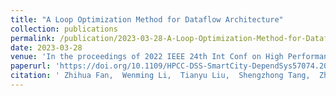 ```yaml
---
title: "A Loop Optimization Method for Dataflow Architecture"
collection: publications
permalink: /publication/2023-03-28-A-Loop-Optimization-Method-for-Dataflow-Architecture
date: 2023-03-28
venue: 'In the proceedings of 2022 IEEE 24th Int Conf on High Performance Computing &amp; Communications; 8th Int Conf on Data Science &amp; Systems; 20th Int Conf on Smart City; 8th Int Conf on Dependability in Sensor, Cloud &amp; Big Data Systems &amp; Application (HPCC/DSS/SmartCity/DependSys)'
paperurl: 'https://doi.org/10.1109/HPCC-DSS-SmartCity-DependSys57074.2022.00059'
citation: ' Zhihua Fan,  Wenming Li,  Tianyu Liu,  Shengzhong Tang,  Zhen Wang,  Xuejun An,  Xiaochun Ye,  Dongrui Fan, &quot;A Loop Optimization Method for Dataflow Architecture.&quot; In the proceedings of 2022 IEEE 24th Int Conf on High Performance Computing & Communications; 8th Int Conf on Data Science & Systems; 20th Int Conf on Smart City; 8th Int Conf on Dependability in Sensor, Cloud & Big Data Systems & Application (HPCC/DSS/SmartCity/DependSys), 2022.'
---
```

